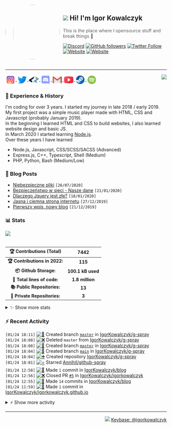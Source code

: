 <!-- ## Hi! I'm Igor Kowalczyk 🖐️ -->

<img width="170" height="170" align="left" style="float: left; margin: 0 10px 0 0; border-radius: 50%;" src="https://media.discordapp.net/attachments/710425657003212810/933327129305821184/circle.png">  

## <img src="https://raw.githubusercontent.com/igorkowalczyk/igorkowalczyk/master/src/images/wave.gif" width="27px"> Hi! I'm Igor Kowalczyk
> This is the place where I opensource stuff and break things :rofl:<br>

[![Discord](https://img.shields.io/discord/666599184844980224?color=333&label=Chat&logo=discord&logoColor=fff&style=flat-square)](https://igorkowalczyk.github.io/r/discord-server)
[![GitHub followers](https://img.shields.io/github/followers/igorkowalczyk?color=333&label=Follow&logo=github&logoColor=fff&style=flat-square)](https://github.com/IgorKowalczyk?tab=followers)
[![Twitter Follow](https://img.shields.io/twitter/follow/majonezexe?color=333&label=Follow&logo=twitter&logoColor=fff&style=flat-square)](https://twitter.com/majonezexe)
[![Website](https://img.shields.io/website?down_color=333&down_message=off&label=Website&logo=firefox&logoColor=fff&style=flat-square&up_color=333&up_message=up&url=https%3A%2F%2Figorkowalczyk.github.io)](https://igorkowalczyk.github.io)
[![Website](https://komarev.com/ghpvc/?username=igorkowalczyk&style=flat-square&color=333333&label=Views)](https://igorkowalczyk.github.io)
<br><br><br>

---

<a href="https://discord.com/users/544164729354977282">
 <img src="https://lanyard.cnrad.dev/api/544164729354977282?hideTimestamp=true&idleMessage=Just%20chillin'%20at%20the%20moment..." align="right" />
</a>

<p align="left">
 <a href="https://www.instagram.com/majonezexe/" target="_blank">
  <img src="https://github.com/igorkowalczyk/igorkowalczyk/blob/master/src/images/readme/instagram.svg" alt="Instagram" width="32" align="center"/>
 </a>
 <a href="https://twitter.com/majonezexe" target="_blank">
  <img src="https://github.com/igorkowalczyk/igorkowalczyk/blob/master/src/images/readme/twitter.svg" alt="Twitter" width="32" align="center"/>
 </a>
 <a href="https://profile.codersrank.io/user/igorkowalczyk/" target="_blank">
  <img src="https://github.com/igorkowalczyk/igorkowalczyk/blob/master/src/images/readme/codersrank.png" alt="Codersrank" width="34" align="center"/>
 </a>
 <a href="https://discord.com/users/544164729354977282" target="_blank">
  <img src="https://github.com/igorkowalczyk/igorkowalczyk/blob/master/src/images/readme/discord.svg" alt="Discord" width="32" align="center"/>
 </a>
 <a href="mailto:majonezexe@protonmail.com" target="_blank">
  <img src="https://github.com/igorkowalczyk/igorkowalczyk/blob/master/src/images/readme/gmail.svg" alt="Email" width="32" align="center"/>
 </a>
 <a href="https://www.youtube.com/c/Majonezexe" target="_blank">
  <img src="https://github.com/igorkowalczyk/igorkowalczyk/blob/master/src/images/readme/youtube.svg" alt="YouTube" width="32" align="center"/>
 </a>
 <a href="https://steamcommunity.com/id/m-exe/" target="_blank">
  <img src="https://github.com/igorkowalczyk/igorkowalczyk/blob/master/src/images/readme/steam.svg" alt="Steam" width="32" align="center"/>
 </a>
 <a href="https://open.spotify.com/user/1w9osz9cvrop0cn3yd09di21x" target="_blank">
  <img src="https://github.com/igorkowalczyk/igorkowalczyk/blob/master/src/images/readme/spotify.svg" alt="Spotify" width="32" align="center"/>
 </a>
 <!--<a href="https://wakatime.com/@Majonezexe" target="_blank">
  <img src="https://github.com/igorkowalczyk/igorkowalczyk/blob/master/src/images/readme/wakatime.svg" alt="Wakatime" width="32" align="center"/>
 </a>-->
</p>

### 💪 Experience & History
I'm coding for over 3 years. I started my journey in late 2018 / early 2019.<br>
My first project was a simple music player made with HTML, CSS and Javascript (probably January 2019).<br>
In the beginning I learned HTML and CSS to build websites, I also learned website design and basic JS.<br>
In March 2020 I started learning [Node.js](https://github.com/IgorKowalczyk?tab=repositories&q=&type=&language=javascript&sort=stargazers).<br>
Over these years I have learned
 * Node.js, Javascript, CSS/SCSS/SACSS (Advanced)
 * Express.js, C++, Typescript, Shell (Medium)
 * PHP, Python, Bash (Medium/Low)

### 📕 Blog Posts
<!-- START_SECTION:feed -->
   - [Niebezpieczne pliki](https://igorkowalczyk.github.io/blog/internet/2020/07/27/Niebezpieczne-pliki) `[26/07/2020]`
- [Bezpieczeństwo w sieci - Nasze dane](https://igorkowalczyk.github.io/blog/internet/2020/01/22/Bezpiecze%C5%84stwo-w-sieci-nasze-dane) `[21/01/2020]`
- [Dlaczego Jquery jest złe?](https://igorkowalczyk.github.io/blog/internet/programowanie/javascript/2020/01/19/Dlaczego-Jquery-jest-z%C5%82e) `[18/01/2020]`
- [Jasna i ciemna strona internetu](https://igorkowalczyk.github.io/blog/internet/2019/12/28/Jasna-i-ciemna-strona-internetu) `[27/12/2019]`
- [Pierwszy wpis, nowy blog](https://igorkowalczyk.github.io/blog/offtop/2019/12/22/Pierwszy-wpis,-nowy-blog) `[21/12/2019]`
<!-- Posts last updated on Tue Jan 25 2022 06:55:23 GMT+0000 (Coordinated Universal Time) -->
   <!-- END_SECTION:feed -->
   
### 📊 Stats

<a href="https://github.com/igorkowalczyk/igorkowalczyk">
<img src="https://github-readme-stats.vercel.app/api/top-langs/?username=igorkowalczyk&title_color=ffffff&text_color=c9cacc&hide=html&icon_color=2bbc8a&bg_color=161b22&layout=compact&hide_border=true"/>
</a>
<br><br>

<!--START_SECTION:waka-->
 | 🏆 Contributions (Total) | 7442 |
|:-:|:-:|
| **🏆 Contributions in 2022:** | **115**|
| **📦 Github Storage:** | **100.1 kB used**|
| **📝 Total lines of code:** | **1.8 million**|
| **📚 Public Repositories:** | **13** |
| **🔑 Private Repositories:** | **3** |
<details><summary>✨ Show more stats</summary>

#### 🌞 I work most during day 

```text
🌞 Morning    114 commits    ███░░░░░░░░░░░░░░░░░░░░░░   12.31% 
🌆 Daytime    384 commits    ██████████░░░░░░░░░░░░░░░   41.47% 
🌃 Evening    422 commits    ███████████░░░░░░░░░░░░░░   45.57% 
🌙 Night      6 commits      ░░░░░░░░░░░░░░░░░░░░░░░░░   0.65%
```
#### 📅 I'm most productive on Monday 

```text
Monday       262 commits    ███████░░░░░░░░░░░░░░░░░░   28.29% 
Tuesday      130 commits    ███░░░░░░░░░░░░░░░░░░░░░░   14.04% 
Wednesday    181 commits    █████░░░░░░░░░░░░░░░░░░░░   19.55% 
Thursday     105 commits    ██░░░░░░░░░░░░░░░░░░░░░░░   11.34% 
Friday       70 commits     ██░░░░░░░░░░░░░░░░░░░░░░░   7.56% 
Saturday     120 commits    ███░░░░░░░░░░░░░░░░░░░░░░   12.96% 
Sunday       58 commits     █░░░░░░░░░░░░░░░░░░░░░░░░   6.26%
```


#### 📊 Weekly work stats 

```text
💬 Programming Languages: 
JavaScript               2 hrs 56 mins       ███████░░░░░░░░░░░░░░░░░░   30.81% 
Ruby                     1 hr 45 mins        ████░░░░░░░░░░░░░░░░░░░░░   18.48% 
Markdown                 1 hr 42 mins        ████░░░░░░░░░░░░░░░░░░░░░   17.85% 
YAML                     1 hr 13 mins        ███░░░░░░░░░░░░░░░░░░░░░░   12.91% 
Text                     51 mins             ██░░░░░░░░░░░░░░░░░░░░░░░   8.93%

💻 Operating System: 
Linux                    8 hrs 3 mins        █████████████████████░░░░   84.52% 
Windows                  1 hr 26 mins        ███░░░░░░░░░░░░░░░░░░░░░░   15.08% 
Unknown OS               2 mins              ░░░░░░░░░░░░░░░░░░░░░░░░░   0.4%
```

</details>

<!-- Wakatime stats generated at 2022-01-25 06:57:03.648800 -->
<!--END_SECTION:waka-->

### :zap: Recent Activity
<!--START_SECTION:activity-->
`[01/24 18:11]` <a href="https://github.com/igorkowalczyk" title="📂"><img alt="📂" src="https://github.com/igorkowalczykbot/github-activity/raw/master/icons/create-branch.png" align="top" height="18"></a> Created branch [`master`](https://github.com/IgorKowalczyk/g-spray/tree/master) in [IgorKowalczyk/g-spray](https://github.com/IgorKowalczyk/g-spray)  
`[01/24 18:08]` <a href="https://github.com/igorkowalczyk" title="❌"><img alt="❌" src="https://github.com/igorkowalczykbot/github-activity/raw/master/icons/delete.png" align="top" height="18"></a> Deleted `master` from [IgorKowalczyk/g-spray](https://github.com/IgorKowalczyk/g-spray)  
`[01/24 18:08]` <a href="https://github.com/igorkowalczyk" title="📂"><img alt="📂" src="https://github.com/igorkowalczykbot/github-activity/raw/master/icons/create-branch.png" align="top" height="18"></a> Created branch [`master`](https://github.com/IgorKowalczyk/g-spray/tree/master) in [IgorKowalczyk/g-spray](https://github.com/IgorKowalczyk/g-spray)  
`[01/24 18:04]` <a href="https://github.com/igorkowalczyk" title="📂"><img alt="📂" src="https://github.com/igorkowalczykbot/github-activity/raw/master/icons/create-branch.png" align="top" height="18"></a> Created branch [`main`](https://github.com/IgorKowalczyk/g-spray/tree/main) in [IgorKowalczyk/g-spray](https://github.com/IgorKowalczyk/g-spray)  
`[01/24 18:04]` <a href="https://github.com/igorkowalczyk" title="➕"><img alt="➕" src="https://github.com/igorkowalczykbot/github-activity/raw/master/icons/create-repo.png" align="top" height="18"></a> Created repository [IgorKowalczyk/g-spray](https://github.com/IgorKowalczyk/g-spray)  
`[01/24 18:01]` <a href="https://github.com/igorkowalczyk" title="⭐"><img alt="⭐" src="https://github.com/igorkowalczykbot/github-activity/raw/master/icons/star.png" align="top" height="18"></a> Starred [Annihil/github-spray](https://github.com/Annihil/github-spray)  
`[01/24 12:58]` <a href="https://github.com/igorkowalczyk" title="📝"><img alt="📝" src="https://github.com/igorkowalczykbot/github-activity/raw/master/icons/commit.png" align="top" height="18"></a> Made `1` commit in [IgorKowalczyk/blog](https://github.com/IgorKowalczyk/blog)  
`[01/24 12:56]` <a href="https://github.com/igorkowalczyk" title="❌"><img alt="❌" src="https://github.com/igorkowalczykbot/github-activity/raw/master/icons/pr-close.png" align="top" height="18"></a> Closed PR [`#5`](https://github.com//IgorKowalczyk/igorkowalczyk/pull/5 'Bump node-fetch from 2.6.1 to 3.1.1') in [IgorKowalczyk/igorkowalczyk](https://github.com/IgorKowalczyk/igorkowalczyk)  
`[01/24 12:55]` <a href="https://github.com/igorkowalczyk" title="📝"><img alt="📝" src="https://github.com/igorkowalczykbot/github-activity/raw/master/icons/commit.png" align="top" height="18"></a> Made `14` commits in [IgorKowalczyk/blog](https://github.com/IgorKowalczyk/blog)  
`[01/24 11:59]` <a href="https://github.com/igorkowalczyk" title="📝"><img alt="📝" src="https://github.com/igorkowalczykbot/github-activity/raw/master/icons/commit.png" align="top" height="18"></a> Made `1` commit in [IgorKowalczyk/igorkowalczyk.github.io](https://github.com/IgorKowalczyk/igorkowalczyk.github.io)  

<details><summary>⚡ Show more activity</summary>

`[01/23 18:30]` <a href="https://github.com/igorkowalczyk" title="📝"><img alt="📝" src="https://github.com/igorkowalczykbot/github-activity/raw/master/icons/commit.png" align="top" height="18"></a> Made `1` commit in [rose-development/.github](https://github.com/rose-development/.github)  
`[01/23 12:21]` <a href="https://github.com/igorkowalczyk" title="⭐"><img alt="⭐" src="https://github.com/igorkowalczykbot/github-activity/raw/master/icons/star.png" align="top" height="18"></a> Starred [htop-dev/htop](https://github.com/htop-dev/htop)  
`[01/23 12:05]` <a href="https://github.com/igorkowalczyk" title="⭐"><img alt="⭐" src="https://github.com/igorkowalczykbot/github-activity/raw/master/icons/star.png" align="top" height="18"></a> Starred [yeyushengfan258/We10XOS-kde](https://github.com/yeyushengfan258/We10XOS-kde)  
`[01/23 11:26]` <a href="https://github.com/igorkowalczyk" title="📝"><img alt="📝" src="https://github.com/igorkowalczykbot/github-activity/raw/master/icons/commit.png" align="top" height="18"></a> Made `1` commit in [IgorKowalczyk/majo.exe](https://github.com/IgorKowalczyk/majo.exe)  
`[01/23 11:20]` <a href="https://github.com/igorkowalczyk" title="❌"><img alt="❌" src="https://github.com/igorkowalczykbot/github-activity/raw/master/icons/pr-close.png" align="top" height="18"></a> Closed PR [`#38`](https://github.com//IgorKowalczyk/majo.exe/pull/38 'Bump node-fetch from 2.6.4 to 3.1.1') in [IgorKowalczyk/majo.exe](https://github.com/IgorKowalczyk/majo.exe)  
`[01/22 19:54]` <a href="https://github.com/igorkowalczyk" title="📝"><img alt="📝" src="https://github.com/igorkowalczykbot/github-activity/raw/master/icons/commit.png" align="top" height="18"></a> Made `1` commit in [IgorKowalczyk/majo.exe](https://github.com/IgorKowalczyk/majo.exe)  
`[01/22 19:48]` <a href="https://github.com/igorkowalczyk" title="📝"><img alt="📝" src="https://github.com/igorkowalczykbot/github-activity/raw/master/icons/commit.png" align="top" height="18"></a> Made `1` commit in [IgorKowalczyk/mailer](https://github.com/IgorKowalczyk/mailer)  
`[01/22 19:45]` <a href="https://github.com/igorkowalczyk" title="📝"><img alt="📝" src="https://github.com/igorkowalczykbot/github-activity/raw/master/icons/commit.png" align="top" height="18"></a> Made `1` commit in [IgorKowalczyk/color-picker](https://github.com/IgorKowalczyk/color-picker)  
`[01/22 19:44]` <a href="https://github.com/igorkowalczyk" title="📝"><img alt="📝" src="https://github.com/igorkowalczykbot/github-activity/raw/master/icons/commit.png" align="top" height="18"></a> Made `1` commit in [IgorKowalczyk/ip.addr](https://github.com/IgorKowalczyk/ip.addr)  
`[01/22 19:44]` <a href="https://github.com/igorkowalczyk" title="📝"><img alt="📝" src="https://github.com/igorkowalczykbot/github-activity/raw/master/icons/commit.png" align="top" height="18"></a> Made `1` commit in [IgorKowalczyk/webhook.js](https://github.com/IgorKowalczyk/webhook.js)  
`[01/22 19:43]` <a href="https://github.com/igorkowalczyk" title="📝"><img alt="📝" src="https://github.com/igorkowalczykbot/github-activity/raw/master/icons/commit.png" align="top" height="18"></a> Made `1` commit in [IgorKowalczyk/ip.addr](https://github.com/IgorKowalczyk/ip.addr)  
`[01/22 19:43]` <a href="https://github.com/igorkowalczyk" title="📝"><img alt="📝" src="https://github.com/igorkowalczykbot/github-activity/raw/master/icons/commit.png" align="top" height="18"></a> Made `1` commit in [IgorKowalczyk/blog](https://github.com/IgorKowalczyk/blog)  
`[01/22 19:43]` <a href="https://github.com/igorkowalczyk" title="📝"><img alt="📝" src="https://github.com/igorkowalczykbot/github-activity/raw/master/icons/commit.png" align="top" height="18"></a> Made `1` commit in [IgorKowalczyk/countdown](https://github.com/IgorKowalczyk/countdown)  
`[01/22 19:41]` <a href="https://github.com/igorkowalczyk" title="📝"><img alt="📝" src="https://github.com/igorkowalczykbot/github-activity/raw/master/icons/commit.png" align="top" height="18"></a> Made `1` commit in [IgorKowalczyk/majo.exe](https://github.com/IgorKowalczyk/majo.exe)  
`[01/22 19:39]` <a href="https://github.com/igorkowalczyk" title="📝"><img alt="📝" src="https://github.com/igorkowalczykbot/github-activity/raw/master/icons/commit.png" align="top" height="18"></a> Made `1` commit in [IgorKowalczyk/discord-ssh](https://github.com/IgorKowalczyk/discord-ssh)  
`[01/22 19:38]` <a href="https://github.com/igorkowalczyk" title="⭐"><img alt="⭐" src="https://github.com/igorkowalczykbot/github-activity/raw/master/icons/star.png" align="top" height="18"></a> Starred [IgorKowalczyk/majo.exe](https://github.com/IgorKowalczyk/majo.exe)  
`[01/22 19:03]` <a href="https://github.com/igorkowalczyk" title="📝"><img alt="📝" src="https://github.com/igorkowalczykbot/github-activity/raw/master/icons/commit.png" align="top" height="18"></a> Made `1` commit in [IgorKowalczyk/igorkowalczyk.github.io](https://github.com/IgorKowalczyk/igorkowalczyk.github.io)  
`[01/22 18:22]` <a href="https://github.com/igorkowalczyk" title="⭐"><img alt="⭐" src="https://github.com/igorkowalczykbot/github-activity/raw/master/icons/star.png" align="top" height="18"></a> Starred [jekyll/github-metadata](https://github.com/jekyll/github-metadata)  
`[01/22 18:21]` <a href="https://github.com/igorkowalczyk" title="⭐"><img alt="⭐" src="https://github.com/igorkowalczykbot/github-activity/raw/master/icons/star.png" align="top" height="18"></a> Starred [jekyll/jekyll-import](https://github.com/jekyll/jekyll-import)  
`[01/22 18:21]` <a href="https://github.com/igorkowalczyk" title="⭐"><img alt="⭐" src="https://github.com/igorkowalczykbot/github-activity/raw/master/icons/star.png" align="top" height="18"></a> Starred [jekyll/jekyll-redirect-from](https://github.com/jekyll/jekyll-redirect-from)  
`[01/22 18:21]` <a href="https://github.com/igorkowalczyk" title="⭐"><img alt="⭐" src="https://github.com/igorkowalczykbot/github-activity/raw/master/icons/star.png" align="top" height="18"></a> Starred [jekyll/jekyll](https://github.com/jekyll/jekyll)  
`[01/22 18:21]` <a href="https://github.com/igorkowalczyk" title="⭐"><img alt="⭐" src="https://github.com/igorkowalczykbot/github-activity/raw/master/icons/star.png" align="top" height="18"></a> Starred [jekyll/jekyll-feed](https://github.com/jekyll/jekyll-feed)  
`[01/22 18:17]` <a href="https://github.com/igorkowalczyk" title="📝"><img alt="📝" src="https://github.com/igorkowalczykbot/github-activity/raw/master/icons/commit.png" align="top" height="18"></a> Made `10` commits in [IgorKowalczyk/igorkowalczyk.github.io](https://github.com/IgorKowalczyk/igorkowalczyk.github.io)  
`[01/22 14:57]` <a href="https://github.com/igorkowalczyk" title="📝"><img alt="📝" src="https://github.com/igorkowalczykbot/github-activity/raw/master/icons/commit.png" align="top" height="18"></a> Made `1` commit in [IgorKowalczyk/discord-ssh](https://github.com/IgorKowalczyk/discord-ssh)  
`[01/22 14:55]` <a href="https://github.com/igorkowalczyk" title="📝"><img alt="📝" src="https://github.com/igorkowalczykbot/github-activity/raw/master/icons/commit.png" align="top" height="18"></a> Made `1` commit in <span title="Private Repo">`🔒IgorKowalczyk/discord-ssh`</span>  
`[01/22 14:53]` <a href="https://github.com/igorkowalczyk" title="📝"><img alt="📝" src="https://github.com/igorkowalczykbot/github-activity/raw/master/icons/commit.png" align="top" height="18"></a> Made `1` commit in [IgorKowalczyk/majobot](https://github.com/IgorKowalczyk/majobot)  
`[01/22 14:47]` <a href="https://github.com/igorkowalczyk" title="📝"><img alt="📝" src="https://github.com/igorkowalczykbot/github-activity/raw/master/icons/commit.png" align="top" height="18"></a> Made `1` commit in <span title="Private Repo">`🔒IgorKowalczyk/discord-ssh`</span>  
`[01/22 13:47]` <a href="https://github.com/igorkowalczyk" title="⭐"><img alt="⭐" src="https://github.com/igorkowalczykbot/github-activity/raw/master/icons/star.png" align="top" height="18"></a> Starred [wakatime/vscode-wakatime](https://github.com/wakatime/vscode-wakatime)  
`[01/21 19:58]` <a href="https://github.com/igorkowalczyk" title="📝"><img alt="📝" src="https://github.com/igorkowalczykbot/github-activity/raw/master/icons/commit.png" align="top" height="18"></a> Made `3` commits in [IgorKowalczyk/blog](https://github.com/IgorKowalczyk/blog)  
`[01/21 19:53]` <a href="https://github.com/igorkowalczyk" title="📝"><img alt="📝" src="https://github.com/igorkowalczykbot/github-activity/raw/master/icons/commit.png" align="top" height="18"></a> Made `1` commit in [IgorKowalczyk/igorkowalczyk.github.io](https://github.com/IgorKowalczyk/igorkowalczyk.github.io)  
`[01/21 19:51]` <a href="https://github.com/igorkowalczyk" title="📝"><img alt="📝" src="https://github.com/igorkowalczykbot/github-activity/raw/master/icons/commit.png" align="top" height="18"></a> Made `4` commits in [IgorKowalczyk/blog](https://github.com/IgorKowalczyk/blog)  
`[01/21 19:45]` <a href="https://github.com/igorkowalczyk" title="❌"><img alt="❌" src="https://github.com/igorkowalczykbot/github-activity/raw/master/icons/pr-close.png" align="top" height="18"></a> Closed PR [`#513`](https://github.com//IgorKowalczyk/blog/pull/513 'New comment by top-kreditka.ru') in [IgorKowalczyk/blog](https://github.com/IgorKowalczyk/blog)  
`[01/21 19:45]` <a href="https://github.com/igorkowalczyk" title="❌"><img alt="❌" src="https://github.com/igorkowalczykbot/github-activity/raw/master/icons/pr-close.png" align="top" height="18"></a> Closed PR [`#512`](https://github.com//IgorKowalczyk/blog/pull/512 'New comment by top-kreditka.ru') in [IgorKowalczyk/blog](https://github.com/IgorKowalczyk/blog)  
`[01/21 19:45]` <a href="https://github.com/igorkowalczyk" title="❌"><img alt="❌" src="https://github.com/igorkowalczykbot/github-activity/raw/master/icons/pr-close.png" align="top" height="18"></a> Closed PR [`#511`](https://github.com//IgorKowalczyk/blog/pull/511 'New comment by top-kreditka.ru') in [IgorKowalczyk/blog](https://github.com/IgorKowalczyk/blog)  
`[01/21 19:45]` <a href="https://github.com/igorkowalczyk" title="❌"><img alt="❌" src="https://github.com/igorkowalczykbot/github-activity/raw/master/icons/pr-close.png" align="top" height="18"></a> Closed PR [`#510`](https://github.com//IgorKowalczyk/blog/pull/510 'New comment by top-kreditka.ru') in [IgorKowalczyk/blog](https://github.com/IgorKowalczyk/blog)  
`[01/21 19:45]` <a href="https://github.com/igorkowalczyk" title="❌"><img alt="❌" src="https://github.com/igorkowalczykbot/github-activity/raw/master/icons/pr-close.png" align="top" height="18"></a> Closed PR [`#509`](https://github.com//IgorKowalczyk/blog/pull/509 'New comment by casino-x.center') in [IgorKowalczyk/blog](https://github.com/IgorKowalczyk/blog)  
`[01/21 19:45]` <a href="https://github.com/igorkowalczyk" title="❌"><img alt="❌" src="https://github.com/igorkowalczykbot/github-activity/raw/master/icons/pr-close.png" align="top" height="18"></a> Closed PR [`#508`](https://github.com//IgorKowalczyk/blog/pull/508 'New comment by casino-x.center') in [IgorKowalczyk/blog](https://github.com/IgorKowalczyk/blog)  
`[01/21 19:45]` <a href="https://github.com/igorkowalczyk" title="❌"><img alt="❌" src="https://github.com/igorkowalczykbot/github-activity/raw/master/icons/pr-close.png" align="top" height="18"></a> Closed PR [`#507`](https://github.com//IgorKowalczyk/blog/pull/507 'New comment by casino-x.center') in [IgorKowalczyk/blog](https://github.com/IgorKowalczyk/blog)  
`[01/21 19:44]` <a href="https://github.com/igorkowalczyk" title="📝"><img alt="📝" src="https://github.com/igorkowalczykbot/github-activity/raw/master/icons/commit.png" align="top" height="18"></a> Made `1` commit in [IgorKowalczyk/blog](https://github.com/IgorKowalczyk/blog)  
`[01/21 19:26]` <a href="https://github.com/igorkowalczyk" title="📝"><img alt="📝" src="https://github.com/igorkowalczykbot/github-activity/raw/master/icons/commit.png" align="top" height="18"></a> Made `2` commits in [IgorKowalczykBot/waka-readme-stats](https://github.com/IgorKowalczykBot/waka-readme-stats)  
`[01/21 19:06]` <a href="https://github.com/igorkowalczyk" title="📝"><img alt="📝" src="https://github.com/igorkowalczykbot/github-activity/raw/master/icons/commit.png" align="top" height="18"></a> Made `3` commits in [IgorKowalczykBot/waka-readme-stats](https://github.com/IgorKowalczykBot/waka-readme-stats)  
`[01/21 18:24]` <a href="https://github.com/igorkowalczyk" title="📝"><img alt="📝" src="https://github.com/igorkowalczykbot/github-activity/raw/master/icons/commit.png" align="top" height="18"></a> Made `3` commits in [IgorKowalczykBot/waka-readme-stats](https://github.com/IgorKowalczykBot/waka-readme-stats)  
`[01/21 18:08]` <a href="https://github.com/igorkowalczyk" title="📝"><img alt="📝" src="https://github.com/igorkowalczykbot/github-activity/raw/master/icons/commit.png" align="top" height="18"></a> Made `3` commits in [IgorKowalczykBot/waka-readme-stats](https://github.com/IgorKowalczykBot/waka-readme-stats)  
`[01/21 17:38]` <a href="https://github.com/igorkowalczyk" title="📝"><img alt="📝" src="https://github.com/igorkowalczykbot/github-activity/raw/master/icons/commit.png" align="top" height="18"></a> Made `1` commit in [IgorKowalczyk/majobot](https://github.com/IgorKowalczyk/majobot)  
`[01/21 17:35]` <a href="https://github.com/igorkowalczyk" title="📝"><img alt="📝" src="https://github.com/igorkowalczykbot/github-activity/raw/master/icons/commit.png" align="top" height="18"></a> Made `1` commit in [IgorKowalczykBot/waka-readme-stats](https://github.com/IgorKowalczykBot/waka-readme-stats)  

</details>
<!--END_SECTION:activity-->

---

<p align="right"><img src="https://keybase.io/images/icons/icon-keybase-logo-48@2x.png" width="18px"> <a href="https://keybase.io/igorkowalczyk">Keybase: @igorkowalczyk</a></p>